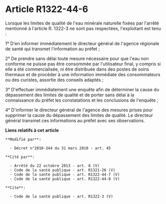 # Article R1322-44-6

Lorsque les limites de qualité de l'eau minérale naturelle fixées par l'arrêté mentionné à l'article R. 1322-3 ne sont pas
respectées, l'exploitant est tenu : 

1° D'en informer immédiatement le directeur général de l'agence régionale de santé qui transmet l'information au préfet ; 

2° De prendre sans délai toute mesure nécessaire pour que l'eau non conforme ne puisse pas être consommée par l'utilisateur
final, y compris si elle a été commercialisée, ni être distribuée dans des postes de soins thermaux et de procéder à une
information immédiate des consommateurs ou des curistes, assortie des conseils adaptés ; 

3° D'effectuer immédiatement une enquête afin de déterminer la cause du dépassement des limites de qualité et de porter sans
délai à la connaissance du préfet les constatations et les conclusions de l'enquête ; 

4° D'informer le directeur général de l'agence des mesures prises pour supprimer la cause du dépassement des limites de
qualité. Le directeur général transmet ces informations au préfet avec ses observations.

**Liens relatifs à cet article**

	**Modifié par**:

	  - Décret n°2010-344 du 31 mars 2010 - art. 45

	**Cité par**:

	  - Arrêté du 22 octobre 2013 - art. 8 (V)
	  - Code de la santé publique - art. R1321-26 (V)
	  - Code de la santé publique - art. R1322-44-7 (V)
	  - Code de la santé publique - art. R1322-44-8 (V)

	**Cite**:

	  - Code de la santé publique - art. R1322-3 (V)
